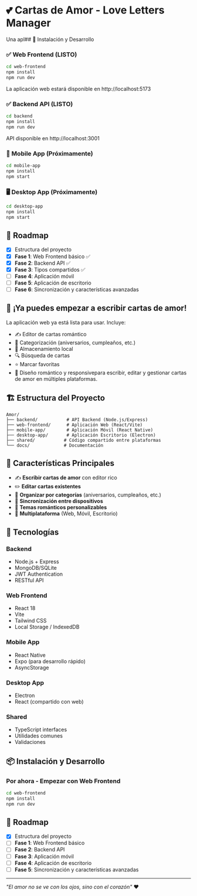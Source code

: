 # 💕 Cartas de Amor - Love Letters Manager

Una apl## 🚀 Instalación y Desarrollo

### ✅ Web Frontend (LISTO)
```bash
cd web-frontend
npm install
npm run dev
```
La aplicación web estará disponible en http://localhost:5173

### ✅ Backend API (LISTO)
```bash
cd backend
npm install
npm run dev
```
API disponible en http://localhost:3001

### 📱 Mobile App (Próximamente)
```bash
cd mobile-app
npm install
npm start
```

### 🖥️ Desktop App (Próximamente)
```bash
cd desktop-app
npm install
npm start
```

## 🎯 Roadmap

- [x] Estructura del proyecto
- [x] **Fase 1**: Web Frontend básico ✅
- [x] **Fase 2**: Backend API ✅
- [x] **Fase 3**: Tipos compartidos ✅
- [ ] **Fase 4**: Aplicación móvil
- [ ] **Fase 5**: Aplicación de escritorio
- [ ] **Fase 6**: Sincronización y características avanzadas

## 💝 ¡Ya puedes empezar a escribir cartas de amor!

La aplicación web ya está lista para usar. Incluye:
- ✍️ Editor de cartas romántico
- 📂 Categorización (aniversarios, cumpleaños, etc.)
- 💾 Almacenamiento local
- 🔍 Búsqueda de cartas
- ⭐ Marcar favoritas
- 🎨 Diseño romántico y responsivepara escribir, editar y gestionar cartas de amor en múltiples plataformas.

## 🏗️ Estructura del Proyecto

```
Amor/
├── backend/           # API Backend (Node.js/Express)
├── web-frontend/      # Aplicación Web (React/Vite)
├── mobile-app/        # Aplicación Móvil (React Native)
├── desktop-app/       # Aplicación Escritorio (Electron)
├── shared/           # Código compartido entre plataformas
└── docs/             # Documentación
```

## 🌹 Características Principales

- ✍️ **Escribir cartas de amor** con editor rico
- ✏️ **Editar cartas existentes**
- 📂 **Organizar por categorías** (aniversarios, cumpleaños, etc.)
- 💾 **Sincronización entre dispositivos**
- 🎨 **Temas románticos personalizables**
- 📱 **Multiplataforma** (Web, Móvil, Escritorio)

## 🚀 Tecnologías

### Backend
- Node.js + Express
- MongoDB/SQLite
- JWT Authentication
- RESTful API

### Web Frontend
- React 18
- Vite
- Tailwind CSS
- Local Storage / IndexedDB

### Mobile App
- React Native
- Expo (para desarrollo rápido)
- AsyncStorage

### Desktop App
- Electron
- React (compartido con web)

### Shared
- TypeScript interfaces
- Utilidades comunes
- Validaciones

## 📦 Instalación y Desarrollo

### Por ahora - Empezar con Web Frontend
```bash
cd web-frontend
npm install
npm run dev
```

## 🎯 Roadmap

- [x] Estructura del proyecto
- [ ] **Fase 1**: Web Frontend básico
- [ ] **Fase 2**: Backend API
- [ ] **Fase 3**: Aplicación móvil
- [ ] **Fase 4**: Aplicación de escritorio
- [ ] **Fase 5**: Sincronización y características avanzadas

---
*"El amor no se ve con los ojos, sino con el corazón"* ❤️
